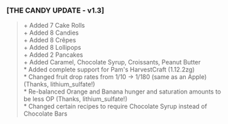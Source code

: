 ### [THE CANDY UPDATE - v1.3]
> \+ Added 7 Cake Rolls<br>\+ Added 8 Candies<br>\+ Added 8 Crêpes<br>\+ Added 8 Lollipops<br>\+ Added 2 Pancakes<br>\+ Added Caramel, Chocolate Syrup, Croissants, Peanut Butter<br>\* Added complete support for Pam's HarvestCraft (1.12.2zg)<br>\* Changed fruit drop rates from 1/10 -> 1/180 (same as an Apple) (Thanks, lithium_sulfate!)<br>\* Re-balanced Orange and Banana hunger and saturation amounts to be less OP (Thanks, lithium_sulfate!)<br>\* Changed certain recipes to require Chocolate Syrup instead of Chocolate Bars<br>
